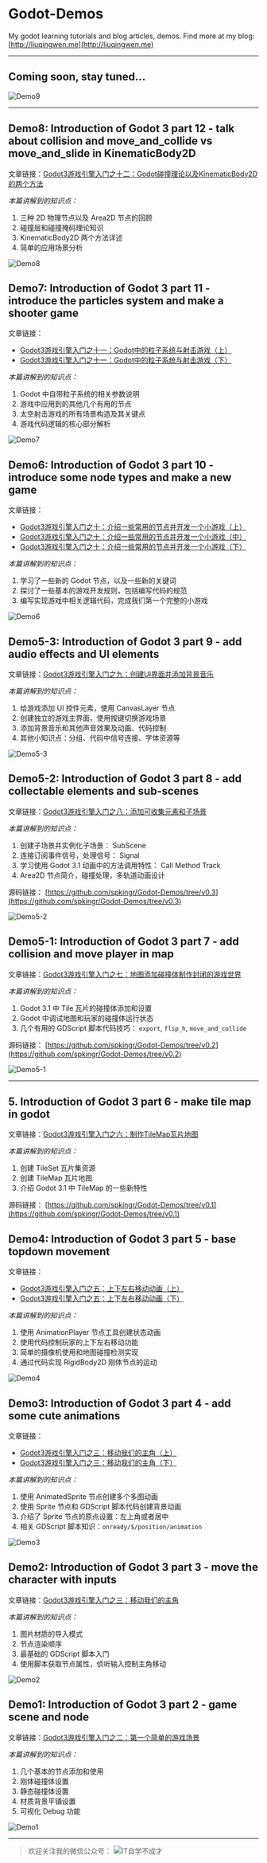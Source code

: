 # Godot-Demos

My godot learning tutorials and blog articles, demos.
Find more at my blog: [http://liuqingwen.me](http://liuqingwen.me)

***
## Coming soon, stay tuned...

![Demo9](https://github.com/spkingr/Godot-Demos/raw/master/Images/demo9.gif)

***
## Demo8: Introduction of Godot 3 part 12 - talk about collision and move_and_collide vs move_and_slide in KinematicBody2D

文章链接：[Godot3游戏引擎入门之十二：Godot碰撞理论以及KinematicBody2D的两个方法](http://liuqingwen.me/blog/2018/12/30/introduction-of-godot-3-part-12-talk-about-collision-and-move-and-collide-vs-move-and-slide-in-kinematicbody2d/)

*本篇讲解到的知识点：*

1. 三种 2D 物理节点以及 Area2D 节点的回顾
2. 碰撞层和碰撞掩码理论知识
3. KinematicBody2D 两个方法详述
4. 简单的应用场景分析

![Demo8](https://github.com/spkingr/Godot-Demos/raw/master/Images/demo8.gif)

## Demo7: Introduction of Godot 3 part 11 - introduce the particles system and make a shooter game

文章链接：

- [Godot3游戏引擎入门之十一：Godot中的粒子系统与射击游戏（上）](http://liuqingwen.me/blog/2018/12/23/introduction-of-godot-3-part-11-introduce-the-particles-system-and-make-a-shooter-game-part-1/)
- [Godot3游戏引擎入门之十一：Godot中的粒子系统与射击游戏（下）](http://liuqingwen.me/blog/2018/12/25/introduction-of-godot-3-part-11-introduce-the-particles-system-and-make-a-shooter-game-part-2/)

*本篇讲解到的知识点：*

1. Godot 中自带粒子系统的相关参数说明
2. 游戏中应用到的其他几个有用的节点
3. 太空射击游戏的所有场景构造及其关键点
4. 游戏代码逻辑的核心部分解析

![Demo7](https://github.com/spkingr/Godot-Demos/raw/master/Images/demo7.gif)

## Demo6: Introduction of Godot 3 part 10 - introduce some node types and make a new game

文章链接：

- [Godot3游戏引擎入门之十：介绍一些常用的节点并开发一个小游戏（上）](http://liuqingwen.me/blog/2018/11/30/introduction-of-godot-3-part-10-introduce-some-node-types-and-make-a-new-game-part-1/)
- [Godot3游戏引擎入门之十：介绍一些常用的节点并开发一个小游戏（中）](http://liuqingwen.me/blog/2018/12/05/introduction-of-godot-3-part-10-introduce-some-node-types-and-make-a-new-game-part-2/)
- [Godot3游戏引擎入门之十：介绍一些常用的节点并开发一个小游戏（下）](http://liuqingwen.me/blog/2018/12/06/introduction-of-godot-3-part-10-introduce-some-node-types-and-make-a-new-game-part-3/)

*本篇讲解到的知识点：*

1. 学习了一些新的 Godot 节点，以及一些新的关键词
2. 探讨了一些基本的游戏开发规则，包括编写代码的规范
3. 编写实现游戏中相关逻辑代码，完成我们第一个完整的小游戏

![Demo6](https://github.com/spkingr/Godot-Demos/raw/master/Images/demo6.gif)

## Demo5-3: Introduction of Godot 3 part 9 - add audio effects and UI elements

文章链接：[Godot3游戏引擎入门之九：创建UI界面并添加背景音乐](http://liuqingwen.me/blog/2018/11/09/introduction-of-godot-3-part-9-add-audio-effects-and-ui-elements/)

*本篇讲解到的知识点：*

1. 给游戏添加 UI 控件元素，使用 CanvasLayer 节点
2. 创建独立的游戏主界面，使用按键切换游戏场景
3. 添加背景音乐和其他声音效果及动画、代码控制
4. 其他小知识点：分组、代码中信号连接、字体资源等

![Demo5-3](https://github.com/spkingr/Godot-Demos/raw/master/Images/demo5-3.gif)

## Demo5-2: Introduction of Godot 3 part 8 - add collectable elements and sub-scenes

文章链接：[Godot3游戏引擎入门之八：添加可收集元素和子场景](http://liuqingwen.me/blog/2018/11/02/introduction-of-godot-3-part-8-add-collectable-elements-and-sub-scenes/)

*本篇讲解到的知识点：*

1. 创建子场景并实例化子场景： SubScene
2. 连接订阅事件信号，处理信号： Signal
3. 学习使用 Godot 3.1 动画中的方法调用特性： Call Method Track
4. Area2D 节点简介，碰撞处理，多轨道动画设计

源码链接： [https://github.com/spkingr/Godot-Demos/tree/v0.3](https://github.com/spkingr/Godot-Demos/tree/v0.3)

![Demo5-2](https://github.com/spkingr/Godot-Demos/raw/master/Images/demo5-2.gif)

## Demo5-1: Introduction of Godot 3 part 7 - add collision and move player in map

文章链接：[Godot3游戏引擎入门之七：地图添加碰撞体制作封闭的游戏世界](http://liuqingwen.me/blog/2018/10/22/introduction-of-godot-3-part-7-add-collision-and-move-player-in-map/)

*本篇讲解到的知识点：*

1. Godot 3.1 中 Tile 瓦片的碰撞体添加和设置
2. Godot 中调试地图和玩家的碰撞体运行状态
3. 几个有用的 GDScript 脚本代码技巧： `export`, `flip_h`, `move_and_collide`

源码链接： [https://github.com/spkingr/Godot-Demos/tree/v0.2](https://github.com/spkingr/Godot-Demos/tree/v0.2)

![Demo5-1](https://github.com/spkingr/Godot-Demos/raw/master/Images/demo5-1.gif)

***
## 5. Introduction of Godot 3 part 6 - make tile map in godot

文章链接：[Godot3游戏引擎入门之六：制作TileMap瓦片地图](http://liuqingwen.me/blog/2018/10/19/introduction-of-godot-3-part-6-make-tile-map-in-godot/)

*本篇讲解到的知识点：*

1. 创建 TileSet 瓦片集资源
2. 创建 TileMap 瓦片地图
3. 介绍 Godot 3.1 中 TileMap 的一些新特性

源码链接： [https://github.com/spkingr/Godot-Demos/tree/v0.1](https://github.com/spkingr/Godot-Demos/tree/v0.1)

## Demo4: Introduction of Godot 3 part 5 - base topdown movement

文章链接：

- [Godot3游戏引擎入门之五：上下左右移动动画（上）](http://liuqingwen.me/blog/2018/10/10/introduction-of-godot-3-part-5-the-basic-top-down-movement-part-1/)
- [Godot3游戏引擎入门之五：上下左右移动动画（下）](http://liuqingwen.me/blog/2018/10/11/introduction-of-godot-3-part-5-the-basic-top-down-movement-part-2/)

*本篇讲解到的知识点：*

1. 使用 AnimationPlayer 节点工具创建状态动画
2. 使用代码控制玩家的上下左右移动功能
3. 简单的摄像机使用和地图碰撞检测实现
4. 通过代码实现 RigidBody2D 刚体节点的运动

![Demo4](https://github.com/spkingr/Godot-Demos/raw/master/Images/demo4.gif)

## Demo3: Introduction of Godot 3 part 4 - add some cute animations

文章链接：

- [Godot3游戏引擎入门之三：移动我们的主角（上）](http://liuqingwen.me/blog/2018/09/25/introduction-of-godot-3-part-4-add-some-cute-animations-part-1/)
- [Godot3游戏引擎入门之三：移动我们的主角（下）](http://liuqingwen.me/blog/2018/09/27/introduction-of-godot-3-part-4-add-some-cute-animations-part-2/)

*本篇讲解到的知识点：*

1. 使用 AnimatedSprite 节点创建多个多图动画
2. 使用 Sprite 节点和 GDScript 脚本代码创建背景动画
3. 介绍了 Sprite 节点的原点设置：左上角或者居中
4. 相关 GDScript 脚本知识：`onready/$/position/animation`

![Demo3](https://github.com/spkingr/Godot-Demos/raw/master/Images/demo3.gif)

## Demo2: Introduction of Godot 3 part 3 - move the character with inputs

文章链接：[Godot3游戏引擎入门之三：移动我们的主角](http://liuqingwen.me/blog/2018/09/18/introduction-of-godot-3-part-3-move-character-with-inputs/)

*本篇讲解到的知识点：*

1. 图片材质的导入模式
2. 节点渲染顺序
3. 最基础的 GDScript 脚本入门
4. 使用脚本获取节点属性，侦听输入控制主角移动

![Demo2](https://github.com/spkingr/Godot-Demos/raw/master/Images/demo2.gif)

## Demo1: Introduction of Godot 3 part 2 - game scene and node

文章链接：[Godot3游戏引擎入门之二：第一个简单的游戏场景](http://liuqingwen.me/blog/2018/09/11/introduction-of-godot-3-part-2-game-scene-and-node/)

*本篇讲解到的知识点：*

1. 几个基本的节点添加和使用
2. 刚体碰撞体设置
3. 静态碰撞体设置
4. 材质背景平铺设置
5. 可视化 Debug 功能

![Demo1](https://github.com/spkingr/Godot-Demos/raw/master/Images/demo1.gif)

***

> 欢迎关注我的微信公众号：
![IT自学不成才](http://liuqingwen.me/blog/images/wexin_2.jpg)
